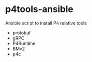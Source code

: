 # p4tools-ansible
Ansible script to install P4 relative tools

- protobuf
- gRPC
- P4Runtime
- BMv2
- p4c
